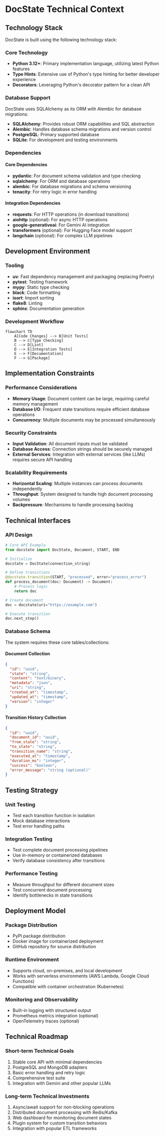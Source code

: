 # DocState Technical Context

## Technology Stack

DocState is built using the following technology stack:

### Core Technology

- **Python 3.12+**: Primary implementation language, utilizing latest Python features
- **Type Hints**: Extensive use of Python's type hinting for better developer experience
- **Decorators**: Leveraging Python's decorator pattern for a clean API

### Database Support

DocState uses SQLAlchemy as its ORM with Alembic for database migrations:

- **SQLAlchemy**: Provides robust ORM capabilities and SQL abstraction
- **Alembic**: Handles database schema migrations and version control
- **PostgreSQL**: Primary supported database
- **SQLite**: For development and testing environments

### Dependencies

#### Core Dependencies
- **pydantic**: For document schema validation and type checking
- **sqlalchemy**: For ORM and database operations
- **alembic**: For database migrations and schema versioning
- **tenacity**: For retry logic in error handling

#### Integration Dependencies
- **requests**: For HTTP operations (in download transitions)
- **aiohttp** (optional): For async HTTP operations
- **google-generativeai**: For Gemini AI integration
- **transformers** (optional): For Hugging Face model support
- **langchain** (optional): For complex LLM pipelines

## Development Environment

### Tooling

- **uv**: Fast dependency management and packaging (replacing Poetry)
- **pytest**: Testing framework
- **mypy**: Static type checking
- **black**: Code formatting
- **isort**: Import sorting
- **flake8**: Linting
- **sphinx**: Documentation generation

### Development Workflow

```mermaid
flowchart TD
    A[Code Changes] --> B[Unit Tests]
    B --> C[Type Checking]
    C --> D[Lint]
    D --> E[Integration Tests]
    E --> F[Documentation]
    F --> G[Package]
```

## Implementation Constraints

### Performance Considerations

- **Memory Usage**: Document content can be large, requiring careful memory management
- **Database I/O**: Frequent state transitions require efficient database operations
- **Concurrency**: Multiple documents may be processed simultaneously

### Security Constraints

- **Input Validation**: All document inputs must be validated
- **Database Access**: Connection strings should be securely managed
- **External Services**: Integration with external services (like LLMs) requires secure API handling

### Scalability Requirements

- **Horizontal Scaling**: Multiple instances can process documents independently
- **Throughput**: System designed to handle high document processing volumes
- **Backpressure**: Mechanisms to handle processing backlog

## Technical Interfaces

### API Design

```python
# Core API Example
from docstate import DocState, Document, START, END

# Initialize
docstate = DocState(connection_string)

# Define transitions
@docstate.transition(START, "processed", error="process_error")
def process_document(doc: Document) -> Document:
    # Process logic
    return doc

# Create document
doc = docstate(uri="https://example.com")

# Execute transition
doc.next_step()
```

### Database Schema

The system requires these core tables/collections:

#### Document Collection
```json
{
  "id": "uuid",
  "state": "string",
  "content": "text/binary",
  "metadata": "json",
  "uri": "string",
  "created_at": "timestamp",
  "updated_at": "timestamp",
  "version": "integer"
}
```

#### Transition History Collection
```json
{
  "id": "uuid",
  "document_id": "uuid",
  "from_state": "string",
  "to_state": "string",
  "transition_name": "string",
  "executed_at": "timestamp",
  "duration_ms": "integer",
  "success": "boolean",
  "error_message": "string (optional)"
}
```

## Testing Strategy

### Unit Testing

- Test each transition function in isolation
- Mock database interactions
- Test error handling paths

### Integration Testing

- Test complete document processing pipelines
- Use in-memory or containerized databases
- Verify database consistency after transitions

### Performance Testing

- Measure throughput for different document sizes
- Test concurrent document processing
- Identify bottlenecks in state transitions

## Deployment Model

### Package Distribution

- PyPI package distribution
- Docker image for containerized deployment
- GitHub repository for source distribution

### Runtime Environment

- Supports cloud, on-premises, and local development
- Works with serverless environments (AWS Lambda, Google Cloud Functions)
- Compatible with container orchestration (Kubernetes)

### Monitoring and Observability

- Built-in logging with structured output
- Prometheus metrics integration (optional)
- OpenTelemetry traces (optional)

## Technical Roadmap

### Short-term Technical Goals

1. Stable core API with minimal dependencies
2. PostgreSQL and MongoDB adapters
3. Basic error handling and retry logic
4. Comprehensive test suite
5. Integration with Gemini and other popular LLMs

### Long-term Technical Investments

1. Async/await support for non-blocking operations
2. Distributed document processing with Redis/Kafka
3. Web dashboard for monitoring document states
4. Plugin system for custom transition behaviors
5. Integration with popular ETL frameworks
